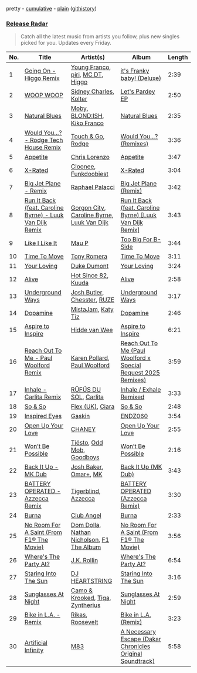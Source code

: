 pretty - [cumulative](/playlists/cumulative/Release%20Radar.md) - [plain](/playlists/plain/37i9dQZEVXbsudmxBFKW7G) ([githistory](https://github.githistory.xyz/vitokorn/spotify-playlist-archive/blob/master/playlists/plain/37i9dQZEVXbsudmxBFKW7G))
### [Release Radar](https://open.spotify.com/playlist/37i9dQZEVXbsudmxBFKW7G)

> Catch all the latest music from artists you follow, plus new singles picked for you. Updates every Friday.

| No. | Title | Artist(s) | Album | Length |
|---|---|---|---|---|
| 1 | [Going On - Higgo Remix](https://open.spotify.com/track/3bCESDRqQk0a32LyxYd1lI) | [Young Franco](https://open.spotify.com/artist/6mK0vAO13gT8jWYANyoXAl), [piri](https://open.spotify.com/artist/4DpmPt7gfAAq7WEx0E1X8s), [MC DT](https://open.spotify.com/artist/4cHj4iJzUsjzbEbZLuojl6), [Higgo](https://open.spotify.com/artist/0f1qSxprIDtLaJfIaEJb64) | [it's Franky baby! (Deluxe)](https://open.spotify.com/album/6YJv1Ppcj1xKkkWPg1xmEq) | 2:39 |
| 2 | [WOOP WOOP](https://open.spotify.com/track/1FFm13AYeb7253SEmjBjvP) | [Sidney Charles](https://open.spotify.com/artist/0J6ZEXmLQfZMeHBoa4JZTH), [Kolter](https://open.spotify.com/artist/2Invsp3HSrAeJy4u7Retry) | [Let's Pardey EP](https://open.spotify.com/album/2t0mh1tAUXkpC1WOnkxhsi) | 2:50 |
| 3 | [Natural Blues](https://open.spotify.com/track/0YMP9iIN0kPO3kp7pnxZpB) | [Moby](https://open.spotify.com/artist/3OsRAKCvk37zwYcnzRf5XF), [BLOND:ISH](https://open.spotify.com/artist/6zsJjoCtL1WByG0VsuFWzR), [Kiko Franco](https://open.spotify.com/artist/3SNKZ8uTQoSyMsUNqNBOD2) | [Natural Blues](https://open.spotify.com/album/1Il6vUKaKu9dwdxWSvtoSC) | 2:35 |
| 4 | [Would You...? - Rodge Tech House Remix](https://open.spotify.com/track/04q1UWNQ4QE3VtStzRgxsA) | [Touch & Go](https://open.spotify.com/artist/6g4QFMHc4H90YskTtuVItO), [Rodge](https://open.spotify.com/artist/3F9PS1VPIjbbkQyYZCZDDG) | [Would You...? (Remixes)](https://open.spotify.com/album/3JJIjeKQsHmERHq3N5BFAw) | 3:36 |
| 5 | [Appetite](https://open.spotify.com/track/6zldvnVMC25b4uliSKO9Lz) | [Chris Lorenzo](https://open.spotify.com/artist/7tm9Tuc70geXOOyKhtZHIj) | [Appetite](https://open.spotify.com/album/2AJlggZjfH2vz79q6bSplo) | 3:47 |
| 6 | [X-Rated](https://open.spotify.com/track/2vFabIc6h3F6GiZCsxq8zw) | [Cloonee](https://open.spotify.com/artist/7MdlXmq2HViAJWo9cf30sR), [Funkdoobiest](https://open.spotify.com/artist/0pbj7bsLCiQ5f8P9mFnuPN) | [X-Rated](https://open.spotify.com/album/64a4S0L82vMJcOppgnYxmo) | 3:04 |
| 7 | [Big Jet Plane - Remix](https://open.spotify.com/track/5EctqbZ274mHDHU3V7sXFK) | [Raphael Palacci](https://open.spotify.com/artist/6wj2SK1cy0hNOAdL72U0Av) | [Big Jet Plane (Remix)](https://open.spotify.com/album/1lLPALr3BBknQgCtZPo1U3) | 3:42 |
| 8 | [Run It Back (feat. Caroline Byrne) - Luuk Van Dijk Remix](https://open.spotify.com/track/3cgrpsnHx32BCp9UUwwXaT) | [Gorgon City](https://open.spotify.com/artist/4VNQWV2y1E97Eqo2D5UTjx), [Caroline Byrne](https://open.spotify.com/artist/2tVd9Bpt5Li9UsmKwhJ1nG), [Luuk Van Dijk](https://open.spotify.com/artist/1KFfk3NtblIJtGEqyiR31t) | [Run It Back (feat. Caroline Byrne) [Luuk Van Dijk Remix]](https://open.spotify.com/album/62TsElPolvmdNVjZacqNzL) | 3:43 |
| 9 | [Like I Like It](https://open.spotify.com/track/6vLKVWEuOCQAWEaHv2yknm) | [Mau P](https://open.spotify.com/artist/0w1sbtZVQoK6GzV4A4OkCv) | [Too Big For B-Side](https://open.spotify.com/album/5jtv44Kb5NZmbRDfpCTIWE) | 3:44 |
| 10 | [Time To Move](https://open.spotify.com/track/7Jx9lbS4f4uUfHtDJLjRQz) | [Tony Romera](https://open.spotify.com/artist/7GQsOji7pfixzkLt63awo5) | [Time To Move](https://open.spotify.com/album/5egmcXngQYxEeLSgqvYYbu) | 3:11 |
| 11 | [Your Loving](https://open.spotify.com/track/1HuDcH1KECyj1aCHub4D4G) | [Duke Dumont](https://open.spotify.com/artist/61lyPtntblHJvA7FMMhi7E) | [Your Loving](https://open.spotify.com/album/3D2oyrCFxJyoKpBhlyueHK) | 3:24 |
| 12 | [Alive](https://open.spotify.com/track/3M8s7vURp7yYZF8AngUrWh) | [Hot Since 82](https://open.spotify.com/artist/1tRBmMtER4fGrzrt8O9VpS), [Kuuda](https://open.spotify.com/artist/2aPOSo3CvB3a15zDorFBCh) | [Alive](https://open.spotify.com/album/0pn8kKMj3jinaa3bGwXsTM) | 2:58 |
| 13 | [Underground Ways](https://open.spotify.com/track/3gdGg8aoZ0rVStKAOSCPff) | [Josh Butler](https://open.spotify.com/artist/0EAlTKO2HfATH766bVH1rX), [Chesster](https://open.spotify.com/artist/6YCbSjTwizmHBUBNjaqXlj), [RUZE](https://open.spotify.com/artist/4UDibtvT2aaea2hEB3O3PP) | [Underground Ways](https://open.spotify.com/album/2Ygx3tuwzLxSL5nWFZoIeI) | 3:17 |
| 14 | [Dopamine](https://open.spotify.com/track/6M6lR8RBlwilhEjV0y5SeX) | [MistaJam](https://open.spotify.com/artist/3qi5fhSI6aUecvRN0XqIJ2), [Katy Tiz](https://open.spotify.com/artist/2E19mfEFhCr6UgZUYJGOEW) | [Dopamine](https://open.spotify.com/album/2qnXtwurDlbIU19veR9Cei) | 2:46 |
| 15 | [Aspire to Inspire](https://open.spotify.com/track/0DOZvF33lmAwocqif4wEaA) | [Hidde van Wee](https://open.spotify.com/artist/3BhQ6qO6Y8Pxbok6yUWRwH) | [Aspire to Inspire](https://open.spotify.com/album/10YVJOKLunCfm9ssAVkSzI) | 6:21 |
| 16 | [Reach Out To Me - Paul Woolford Remix](https://open.spotify.com/track/2rzrCPsbOR30OcVutlUn36) | [Karen Pollard](https://open.spotify.com/artist/1xfs3EntD8t8AQc2EQixnB), [Paul Woolford](https://open.spotify.com/artist/4CA8PTrbq1l5IgyvBA2JSV) | [Reach Out To Me (Paul Woolford x Special Request 2025 Remixes)](https://open.spotify.com/album/6ZVqZJfQ9oQ48fI6SYPalE) | 3:59 |
| 17 | [Inhale - Carlita Remix](https://open.spotify.com/track/1f1ew2QvBiLvV7x9DKaEYl) | [RÜFÜS DU SOL](https://open.spotify.com/artist/5Pb27ujIyYb33zBqVysBkj), [Carlita](https://open.spotify.com/artist/1GVbOnrND8b3eh2JZ4opw8) | [Inhale / Exhale Remixed](https://open.spotify.com/album/1Dh0p4T4xkmUuTFI1QViss) | 3:33 |
| 18 | [So & So](https://open.spotify.com/track/44cYxhkVbl6ATgsp2B9VZK) | [Flex (UK)](https://open.spotify.com/artist/2ed1paa4TCZ0C8aLk5xalM), [Ciara](https://open.spotify.com/artist/2NdeV5rLm47xAvogXrYhJX) | [So & So](https://open.spotify.com/album/6APT3J7Qd9Gmz9UJyyVJjq) | 2:48 |
| 19 | [Inspired Eyes](https://open.spotify.com/track/47kMaCl8qSn41n9j4RlX78) | [Gaskin](https://open.spotify.com/artist/17uIxPZilMlZt3g31mL4sm) | [ENDZ060](https://open.spotify.com/album/4hslNfLKGV9QaeBQw1E4Yu) | 3:54 |
| 20 | [Open Up Your Love](https://open.spotify.com/track/6NcezRFMc5LCivQ55aHBsC) | [CHANEY](https://open.spotify.com/artist/2dUjApyXX9UqIsFGzoHyhX) | [Open Up Your Love](https://open.spotify.com/album/37IFg1rTL2XndcvxoyygZ4) | 2:55 |
| 21 | [Won’t Be Possible](https://open.spotify.com/track/20kaCbdgkJRUPniPVZgsoR) | [Tiësto](https://open.spotify.com/artist/2o5jDhtHVPhrJdv3cEQ99Z), [Odd Mob](https://open.spotify.com/artist/4qLwtWhlhyAoQ4S9mSrDW9), [Goodboys](https://open.spotify.com/artist/2nm38smINjms1LtczR0Cei) | [Won’t Be Possible](https://open.spotify.com/album/6AsH075qDhDhjb7S56zY7p) | 2:16 |
| 22 | [Back It Up - MK Dub](https://open.spotify.com/track/47m3vCH9EJSzOexcpExxjG) | [Josh Baker](https://open.spotify.com/artist/4zf8Awb8y1X9qwL4oiVRd6), [Omar+](https://open.spotify.com/artist/06HO1b1nd4kQzRakdZBTSc), [MK](https://open.spotify.com/artist/1yqxFtPHKcGcv6SXZNdyT9) | [Back It Up (MK Dub)](https://open.spotify.com/album/5jLmnEoJqODBAaSA4tOPw1) | 3:43 |
| 23 | [BATTERY OPERATED - Azzecca Remix](https://open.spotify.com/track/2fyQbGoMixllDFc4xxEAcR) | [Tigerblind](https://open.spotify.com/artist/3Uy3rel4Zw9anDMtPIU9IA), [Azzecca](https://open.spotify.com/artist/2k5DY2QDU3kBi5DX7OQlWj) | [BATTERY OPERATED (Azzecca Remix)](https://open.spotify.com/album/7ErqdcE6inDhDAr8JQ8tGb) | 3:30 |
| 24 | [Burna](https://open.spotify.com/track/6SzRVOjeTqor9jBVZ2PP6W) | [Club Angel](https://open.spotify.com/artist/1reJK6xw6Lu0r1PMoTUTDj) | [Burna](https://open.spotify.com/album/2dg79UazOgFcM51vfwEKKW) | 2:33 |
| 25 | [No Room For A Saint (From F1® The Movie)](https://open.spotify.com/track/5xalbHoIf0F0AmuTKlm2Ct) | [Dom Dolla](https://open.spotify.com/artist/205i7E8fNVfojowcQSfK9m), [Nathan Nicholson](https://open.spotify.com/artist/4q8SjmBr5X7DUmVvrnNrsd), [F1 The Album](https://open.spotify.com/artist/3aly4xJOy3LVznzvRIvFYC) | [No Room For A Saint (From F1® The Movie)](https://open.spotify.com/album/1TQcKdaaFQjqQMoMJvZb8M) | 3:56 |
| 26 | [Where's The Party At?](https://open.spotify.com/track/4mR0Mq3sIDTy9tPMIG1iZo) | [J.K. Rollin](https://open.spotify.com/artist/0q0fGcIwNUT2MrDT9HIdZZ) | [Where's The Party At?](https://open.spotify.com/album/5f2db1XTi6ipUSN8ozqYdq) | 6:54 |
| 27 | [Staring Into The Sun](https://open.spotify.com/track/4ZyOjIxFyf6UWdERULkFKE) | [DJ HEARTSTRING](https://open.spotify.com/artist/5tcwaJBUyEdxQxvieuQxU7) | [Staring Into The Sun](https://open.spotify.com/album/32fHr60Vpx6iUdl6UovJWH) | 3:16 |
| 28 | [Sunglasses At Night](https://open.spotify.com/track/14tKvbr12aZpKkXFwcDCJw) | [Camo & Krooked](https://open.spotify.com/artist/2N8IPNZTiNo3nj4mreOlHU), [Tiga](https://open.spotify.com/artist/5l9wiTZVfqQTfMDOt0HtwC), [Zyntherius](https://open.spotify.com/artist/5OOeDUipuqJcBKJFEVvrSM) | [Sunglasses At Night](https://open.spotify.com/album/50c9BrqsbHSj0iwoA7FDRl) | 2:59 |
| 29 | [Bike in L.A. - Remix](https://open.spotify.com/track/7b0RdqkZKkSZZDSrnEVZRS) | [Rikas](https://open.spotify.com/artist/3OWO2LOPTl1u6XvJHkwHmd), [Roosevelt](https://open.spotify.com/artist/4AQrqVz6BYwy29iMxcGtx7) | [Bike in L.A. (Remix)](https://open.spotify.com/album/2lkzxdUkdfM6icTQcX0Ecv) | 3:23 |
| 30 | [Artificial Infinity](https://open.spotify.com/track/4zdRT42hpO5OsXAgizZ3xk) | [M83](https://open.spotify.com/artist/63MQldklfxkjYDoUE4Tppz) | [A Necessary Escape (Dakar Chronicles Original Soundtrack)](https://open.spotify.com/album/71nVY2w2jyNpcuE27h4D0D) | 5:58 |